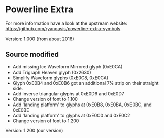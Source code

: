 # Powerline Extra

For more information have a look at the upstream website: https://github.com/ryanoasis/powerline-extra-symbols

Version: 1.000 (from about 2016)

## Source modified

* Add missing Ice Waveform Mirrored glyph (0xE0CA)
* Add Trigraph Heaven glyph (0x2630)
* Simplify Waveform glyphs (0xE0C8, 0xE0CA)
* Glyph 0xE0B4 and 0xE0B6 got an additional 7% strip on their straight side.
* Add inverse triangular glyphs at 0xE0D6 and 0xE0D7
* Change version of font to 1.100
* Add 'landing platform' to glyphs at 0xE0B8, 0xE0BA, 0xE0BC, and 0xE0BE
* Add 'landing platform' to glyphs at 0xE0C0 and 0xE0C2
* Change version of font to 1.200

Version: 1.200 (our version)
